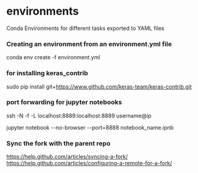 # environments
Conda Environments for different tasks exported to YAML files

### Creating an environment from an environment.yml file

conda env create -f environment.yml

### for installing keras_contrib

sudo pip install git+https://www.github.com/keras-team/keras-contrib.git

### port forwarding for jupyter notebooks

ssh -N -f -L localhost:8889:localhost:8889 username@ip

jupyter notebook --no-browser --port=8888 notebook_name.ipnb

### Sync the fork with the parent repo
https://help.github.com/articles/syncing-a-fork/
https://help.github.com/articles/configuring-a-remote-for-a-fork/







